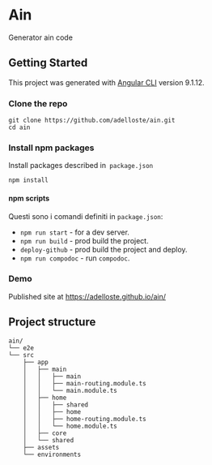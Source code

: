# Ain

Generator ain code

## Getting Started

This project was generated with [Angular CLI](https://github.com/angular/angular-cli) version 9.1.12.

### Clone the repo

```shell
git clone https://github.com/adelloste/ain.git
cd ain
```

### Install npm packages

Install packages described in` package.json`

```shell
npm install
```

#### npm scripts

Questi sono i comandi definiti in `package.json`:

* `npm run start` - for a dev server.
* `npm run build` - prod build the project.
* `deploy-github` - prod build the project and deploy.
* `npm run compodoc` - run `compodoc`.

### Demo

Published site at https://adelloste.github.io/ain/

## Project structure

```
ain/
└── e2e
└── src
    ├── app
    │   ├── main
    │   │   ├── main
    │   │   ├── main-routing.module.ts
    │   │   └── main.module.ts
    │   ├── home
    │   │   ├── shared
    │   │   ├── home
    │   │   ├── home-routing.module.ts
    │   │   └── home.module.ts
    │   ├── core
    │   └── shared
    ├── assets
    └── environments
```
